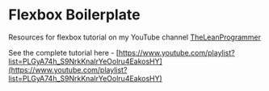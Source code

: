 # Flexbox Boilerplate

Resources for flexbox tutorial on my YouTube channel [TheLeanProgrammer](https://www.youtube.com/TheLeanProgrammer?sub_confirmation=1)

See the complete tutorial here - [https://www.youtube.com/playlist?list=PLGyA74h_S9NrkKnaIrYeOolru4EakosHY](https://www.youtube.com/playlist?list=PLGyA74h_S9NrkKnaIrYeOolru4EakosHY)
